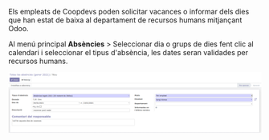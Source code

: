 Els empleats de Coopdevs poden solicitar vacances o informar dels dies que han estat de baixa al departament de recursos humans mitjançant Odoo. 

Al menú principal **Absències** > Seleccionar dia o grups de dies fent clic al calendari i seleccionar el tipus d'absència, les dates seran validades per recursos humans. 

![absències](img/absencies.png)